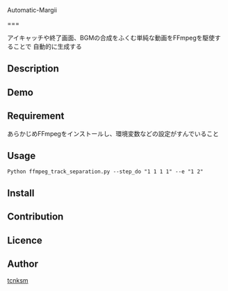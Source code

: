 
Automatic-Margii

===

アイキャッチや終了画面、BGMの合成をふくむ単純な動画をFFmpegを駆使することで
自動的に生成する

## Description



## Demo


## Requirement

あらかじめFFmpegをインストールし、環境変数などの設定がすんでいること

## Usage

```
Python ffmpeg_track_separation.py --step_do "1 1 1 1" --e "1 2"
```

## Install

## Contribution

## Licence


## Author

[tcnksm](https://github.com/M-gen)